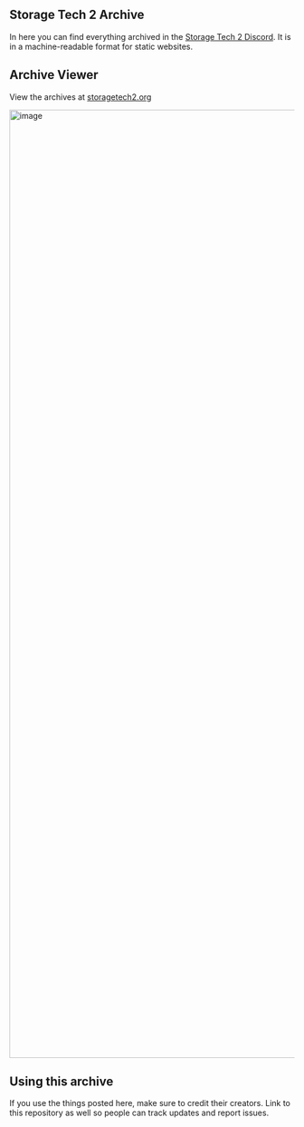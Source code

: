 ## Storage Tech 2 Archive
In here you can find everything archived in the [Storage Tech 2 Discord](https://discord.gg/hztJMTsx2m). It is in a machine-readable format for static websites.

## Archive Viewer
View the archives at [storagetech2.org](https://storagetech2.org/)

<img width="2984" height="1672" alt="image" src="https://github.com/user-attachments/assets/1d1058d3-cac7-482b-b5d4-062cf2cb3a0c" />

## Using this archive
If you use the things posted here, make sure to credit their creators. Link to this repository as well so people can track updates and report issues.
